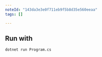 ```yaml
---
noteId: "143da3e3e0f711eb9f5b8d35e560eeaa"
tags: []

---
```


## Run with

```sh
dotnet run Program.cs
```
